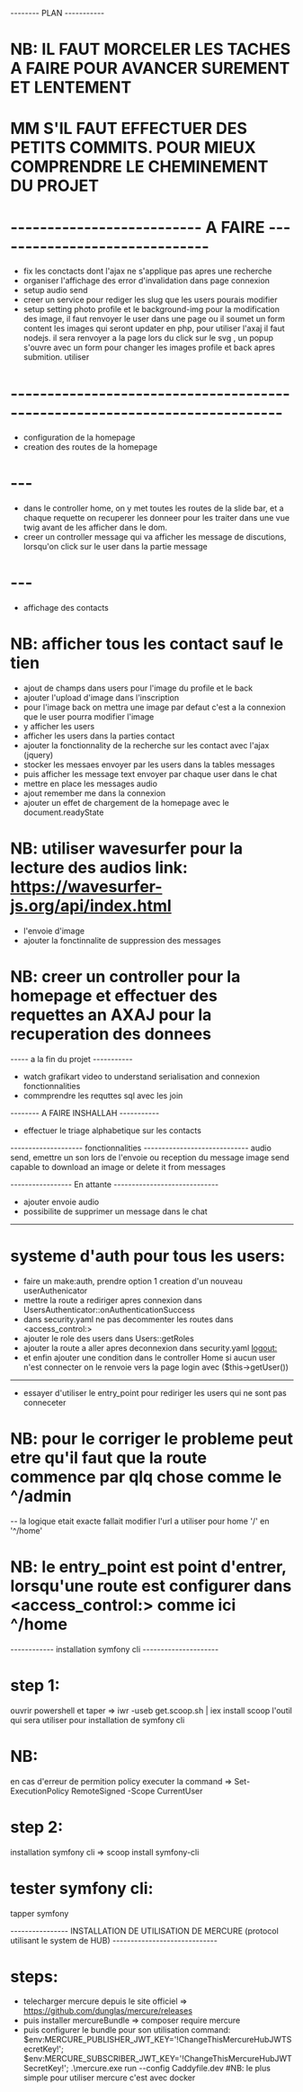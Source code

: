 
-------- PLAN -----------
# NB: IL FAUT MORCELER LES TACHES A FAIRE POUR AVANCER SUREMENT ET LENTEMENT
# MM S'IL FAUT EFFECTUER DES PETITS COMMITS. POUR MIEUX COMPRENDRE LE CHEMINEMENT DU PROJET
<!-- - creer la db (MCD, MLD) -->
<!-- - creer les entity dans la db avec doctrine -->
<!-- - ajout d'un utilisateur dans la db et le configurer dans symfony (pour l'inscription) -->
# -------------------------- A FAIRE ------------------------------ #
<!-- - commiter le feat/contact -->
<!-- - configuer l'autentification  -->
<!-- - configurer la connexion -->
<!-- - mettre en place la deconnexion -->
<!-- - setup profile -->
<!-- - setup contact search -->
<!-- - setup message -->
 <!-- + apres le click sur un contact ou message on recuper le user selectionner on affiche ses infos dans la chat section et dans le modal -->
 <!-- + on envyoie les messages, on les stock en DB -->
 <!-- + on les reaffiche pour chaque user selectionnet, et on renvoie une vue en json content toutes la section message les infos du user et les messages lui concernant. -->

 <!-- - afficher les messages dans le chat instantanement -->

<!-- - mettre l'effet de chargement de page dans les requettes ajax  -->
- fix les conctacts dont l'ajax ne s'applique pas apres une recherche
- organiser l'affichage des error d'invalidation dans page connexion
- setup audio send
- creer un service pour rediger les slug que les users pourais modifier
- setup setting
    photo profile et le background-img
    pour la modification des image, il faut renvoyer le user dans une page ou il soumet un form content les images qui seront updater en php, pour utiliser l'axaj il faut nodejs.
    il sera renvoyer a la page lors du click sur le svg <pen>, un popup s'ouvre avec un form pour changer les images profile et back
    apres submition. utiliser <vichUploader>

# --------------------------------------------------------------------------- #
- configuration de la homepage
- creation des routes de la homepage
# --- #
- dans le controller home, on y met toutes les routes de la slide bar, et a chaque requette on recuperer les donneer pour les traiter dans une vue twig avant de les afficher dans le dom.
- creer un controller message qui va afficher les message de discutions, lorsqu'on click sur le user dans la partie message
# --- #
- affichage des contacts
# NB: afficher tous les contact sauf le tien 

- ajout de champs dans users pour l'image du profile et le back
- ajouter l'upload d'image dans l'inscription
- pour l'image back on mettra une image par defaut c'est a la connexion que le user pourra modifier l'image
- y afficher les users
- afficher les users dans la parties contact
- ajouter la fonctionnality de la recherche sur les contact avec l'ajax (jquery)
- stocker les messaes envoyer par les users dans la tables messages
- puis afficher les message text envoyer par chaque user dans le chat
- mettre en place les messages audio
- ajout remember me dans la connexion
- ajouter un effet de chargement de la homepage avec le document.readyState
# NB: utiliser wavesurfer pour la lecture des audios link: https://wavesurfer-js.org/api/index.html
- l'envoie d'image
- ajouter la fonctinnalite de suppression des messages
# NB: creer un controller pour la homepage et effectuer des requettes an AXAJ pour la recuperation des donnees
----- a la fin du projet -----------
- watch grafikart video to understand serialisation and connexion fonctionnalities
- commprendre les requttes sql avec les join

-------- A FAIRE INSHALLAH -----------


- effectuer le triage alphabetique sur les contacts


-------------------- fonctionnalities -----------------------------
audio send, emettre un son lors de l'envoie ou reception du message
image send
capable to download an image or delete it from messages

----------------- En attante -----------------------------
- ajouter envoie audio
- possibilite de supprimer un message dans le chat

<!-- --------------------- creation des entitees ---------------------
- users et users_deleted => relation manyTOmany et aussi users_blocked
# NB: lors de l'insertion des donnees dans la tables users_deleted :
- le fk(user_deleted) ne sera pas lier a la table users, les donnees seront ajouter manuelement
pour que la recuperation des users soit plus facile.
- mais user_deleting_id sera utiliser comme relation manyTOmany

- users et messages => relation manyTOone
# NB: la fk sera dans messages (sender_id)
et recepient_id sera ajouter manuellement

# NB: dans les tables generer par doctrine:
- dans les tables de liaison manyTOmany (deleted et blocked), celui qui delete ou block est le 2em champs (users_id)
- donc lors d'ajout dans les tables originelles (deleted et blocked) on ajoute que le user qui a ete blocked ou deleted -->
-----------------------------------------
# systeme d'auth pour tous les users:
- faire un make:auth, prendre option 1
creation d'un nouveau userAuthenicator
- mettre la route a rediriger apres connexion dans UsersAuthenticator::onAuthenticationSuccess
- dans security.yaml ne pas decommenter les routes dans <access_control:>
- ajouter le role des users dans Users::getRoles
- ajouter la route a aller apres deconnexion dans security.yaml <logout:>
- et enfin ajouter une condition dans le controller Home
si aucun user n'est connecter on le renvoie vers la page login avec ($this->getUser())
-------------
- essayer d'utiliser le entry_point pour rediriger les users qui ne sont pas conneceter
# NB: pour le corriger le probleme peut etre qu'il faut que la route commence par qlq chose comme le ^/admin
-- la logique etait exacte fallait modifier l'url a utiliser pour home '/' en '^/home'
# NB: le entry_point est point d'entrer, lorsqu'une route est configurer dans <access_control:> comme ici ^/home

------------ installation symfony cli ---------------------
# step 1:
ouvrir powershell et taper => iwr -useb get.scoop.sh | iex
install scoop l'outil qui sera utiliser pour installation de symfony cli
# NB: 
en cas d'erreur de permition policy executer la command =>  Set-ExecutionPolicy RemoteSigned -Scope CurrentUser
# step 2:
installation symfony cli => scoop install symfony-cli
# tester symfony cli:
tapper symfony 

---------------- INSTALLATION DE UTILISATION DE MERCURE (protocol utilisant le system de HUB) -----------------------------
# steps:
- telecharger mercure depuis le site officiel => https://github.com/dunglas/mercure/releases
- puis installer mercureBundle => composer require mercure
- puis configurer le bundle pour son utilisation
command: $env:MERCURE_PUBLISHER_JWT_KEY='!ChangeThisMercureHubJWTSecretKey!'; $env:MERCURE_SUBSCRIBER_JWT_KEY='!ChangeThisMercureHubJWTSecretKey!'; .\mercure.exe run --config Caddyfile.dev
#NB: le plus simple pour utiliser mercure c'est avec docker


